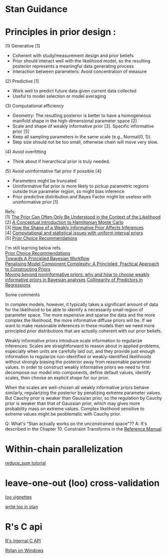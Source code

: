 # Stan Guidance

# Principles in prior design :<br/>

(1) Generative [1] <br/>
- Coherent with study/measurement design and prior beliefs <br/>
- Prior should interact well with the likelihood model, so the resulting posterior represents a meaningful data generating process <br/>
- Interaction between parameters: Avoid concentration of measure <br/>

(2) Predictive [1] <br/>
- Work well to predict future data given current data collected <br/>
- Useful to model selection or model averaging <br/>

(3) Computational efficiency <br/>
- Geometry: The resutling posterior is better to have a homogeneous manifold shape in the high-dimensional parameter space [2] <br/>
- Scale and shape of weakly informative prior [3]. Specific informative prior [5] <br/>
- Keep all sampling parameters in the same scale (e.g., Normal(0, 1)). <br/>
- Step size should not be too small, otherwise chain will move very slow. <br/>

(4) Avoid overfitting <br/>
- Think about if hierarchical prior is truly needed.

(5) Avoid uninformative flat prior if possible [4] <br/>
- Parameters might be truncated <br/>
- Uninformative flat prior is more likely to pickup parametric regions outside true parameter region, so might bias inference <br/>
- Prior predictive distribution and Bayes Factor might be useless with uninformative prior [1] <br/>

Refs: <br/>
[1] [The Prior Can Often Only Be Understood in the Context of the Likelihood](https://www.mdpi.com/1099-4300/19/10/555) <br/>
[2] [A Conceptual Introduction to Hamiltonian Monte Carlo](https://arxiv.org/abs/1701.02434) <br/>
[3] [How the Shape of a Weakly Informative Prior Affects Inferences](https://mc-stan.org/users/documentation/case-studies/weakly_informative_shapes.html) <br/>
[4] [Computational and statistical issues with uniform interval priors](https://statmodeling.stat.columbia.edu/2017/11/28/computational-statistical-issues-uniform-interval-priors/) <br/>
[5] [Prior Choice Recommendations](https://github.com/stan-dev/stan/wiki/Prior-Choice-Recommendations) <br/>

I'm still learning below refs. <br/>
[Prior Choice Recommendations](https://github.com/stan-dev/stan/wiki/Prior-Choice-Recommendations) <br/>
[Towards A Principled Bayesian Workflow](https://betanalpha.github.io/assets/case_studies/principled_bayesian_workflow.html) <br/>
[Penalising Model Component Complexity: A Principled, Practical Approach to Constructing Priors](https://projecteuclid.org/euclid.ss/1491465621) <br/>
[Moving beyond noninformative priors: why and how to choose
weakly informative priors in Bayesian analyses](https://onlinelibrary.wiley.com/doi/full/10.1111/oik.05985)
[Collinearity of Predictors in Regressions](https://mc-stan.org/docs/2_25/stan-users-guide/collinearity-section.html#collinearity.section)

Some comments

In complex models, however, it typically takes a significant amount of data for the likelihood to be able to identify a necessarily small region of parameter space. The more expensive and sparse the data and the more complex the likelihood, the more informative diffuse priors will be. If we want to make reasonable inferences in these models then we need more principled prior distributions that are actually coherent with our prior beliefs.

Weakly informative priors introduce scale information to regularize inferences. Scales are straightforward to reason about in applied problems, especially when units are carefully laid out, and they provide just enough information to regularize non-identified or weakly-identified likelihoods without strongly biasing the posterior away from reasonable parameter values. In order to construct weakly informative priors we need to first decompose our model into components, define default values, identify scales, then choose an explicit shape for our prior.


When the scales are well-chosen all weakly informative priors behave similarly, regularizing the posterior by penalizing extreme parameter values. But Cauchy prior is weaker than Gaussian prior, so the regulation by Cauchy prior is weaker than that of Gaussian prior, which may gives more probability mass on extreme values. Complex likelihood sensitive to extreme values might be peoblematic with Cauchy prior.


Q: What's "Stan actually works on the unconstrained space"?? A: It's described in the Chapter 10. Constraint Transforms in the [Reference Manual](https://mc-stan.org/docs/2_24/functions-reference-2_24.pdf)

# Within-chain parallelization

[reduce_sum tutorial](https://mc-stan.org/users/documentation/case-studies/reduce_sum_tutorial.html)


# leave-one-out (loo) cross-validation

[loo vignettes](https://github.com/stan-dev/loo/tree/master/vignettes)

[write loo in stan](https://mc-stan.org/loo/articles/loo2-with-rstan.html)


# R's C api

[R's internal C API](https://github.com/hadley/r-internals)

[Rstan on Windows](https://discourse.mc-stan.org/t/rstan-on-windows/16673)
